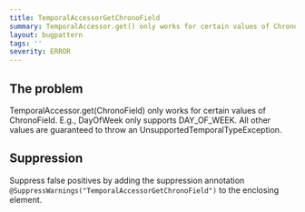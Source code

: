 ```yaml
---
title: TemporalAccessorGetChronoField
summary: TemporalAccessor.get() only works for certain values of ChronoField.
layout: bugpattern
tags: ''
severity: ERROR
---
```


<!--
*** AUTO-GENERATED, DO NOT MODIFY ***
To make changes, edit the @BugPattern annotation or the explanation in docs/bugpattern.
-->


## The problem
TemporalAccessor.get(ChronoField) only works for certain values of ChronoField. E.g., DayOfWeek only supports DAY_OF_WEEK. All other values are guaranteed to throw an UnsupportedTemporalTypeException.

## Suppression
Suppress false positives by adding the suppression annotation `@SuppressWarnings("TemporalAccessorGetChronoField")` to the enclosing element.

